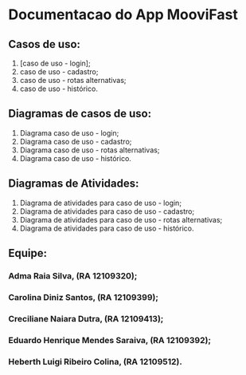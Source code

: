 # Documentacao do App MooviFast

## Casos de uso:
1. [caso de uso - login];
2. caso de uso - cadastro;
3. caso de uso - rotas alternativas;
4. caso de uso - histórico.

## Diagramas de casos de uso:
1. Diagrama caso de uso - login;
2. Diagrama caso de uso - cadastro;
3. Diagrama caso de uso - rotas alternativas;
4. Diagrama caso de uso - histórico.

## Diagramas de Atividades:
1. Diagrama de atividades para caso de uso - login;
2. Diagrama de atividades para caso de uso - cadastro;
3. Diagrama de atividades para caso de uso - rotas alternativas;
4. Diagrama de atividades para caso de uso - histórico.

## Equipe:
### Adma Raia Silva, (RA 12109320); 
### Carolina Diniz Santos, (RA 12109399); 
### Creciliane Naiara Dutra, (RA 12109413); 
### Eduardo Henrique Mendes Saraiva, (RA 12109392); 
### Heberth Luigi Ribeiro Colina, (RA 12109512).
